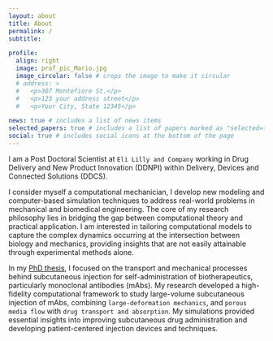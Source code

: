```yaml
---
layout: about
title: About
permalink: /
subtitle:

profile:
  align: right
  image: prof_pic_Mario.jpg
  image_circular: false # crops the image to make it circular
  # address: >
  #   <p>307 Montefiore St.</p>
  #   <p>123 your address street</p>
  #   <p>Your City, State 12345</p>

news: true # includes a list of news items
selected_papers: true # includes a list of papers marked as "selected={true}"
social: true # includes social icons at the bottom of the page
---
```


I am a Post Doctoral Scientist at `Eli Lilly and Company` working in Drug Delivery and New Product Innovation (DDNPI) within Delivery, Devices and Connected Solutions (DDCS).

I consider myself a computational mechanician, I develop new modeling and computer-based simulation techniques to address real-world problems in mechanical and biomedical engineering. The core of my research philosophy lies in bridging the gap between computational theory and practical application. I am interested in tailoring computational models to capture the complex dynamics occurring at the intersection between biology and mechanics, providing insights that are not easily attainable through experimental methods alone.

In my [PhD thesis](https://hammer.purdue.edu/articles/thesis/Numerical_Simulation_and_Poromechanical_Modeling_of_Subcutaneous_Injection_of_Monoclonal_Antibodies/25674240), I focused on the transport and mechanical processes behind subcutaneous injection for self-administration of biotherapeutics, particularly monoclonal antibodies (mAbs). My research developed a high-fidelity computational framework to study large-volume subcutaneous injection of mAbs, combining `large-deformation mechanics`, and `porous media flow` with `drug transport and absorption`. My simulations provided essential insights into improving subcutaneous drug administration and developing patient-centered injection devices and techniques.

